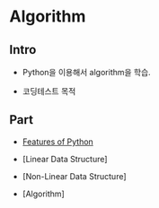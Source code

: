 # Algorithm

## Intro

- Python을 이용해서 algorithm을 학습.

- 코딩테스트 목적

## Part

- [Features of Python](./features_of_python/)

- [Linear Data Structure]

- [Non-Linear Data Structure]

- [Algorithm]